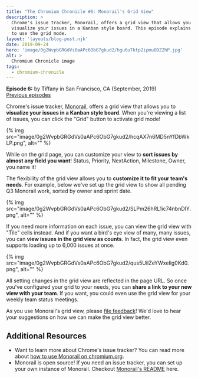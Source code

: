 ```yaml
---
title: "The Chromium Chronicle #6: Monorail's Grid View"
description: >
  Chrome's issue tracker, Monorail, offers a grid view that allows you to
  visualize your issues in a Kanban style board. This episode explains how
  to use the grid mode.
layout: 'layouts/blog-post.njk'
date: 2019-09-24
hero: 'image/0g2WvpbGRGdVs0aAPc6ObG7gkud2/hgu6uTktp2ipmuODZZhP.jpg'
alt: >
  Chromium Chronicle image
tags:
  - chromium-chronicle
---
```


**Episode 6:** by Tiffany in San Francisco, CA (September, 2019)<br>
[Previous episodes](/tags/chromium-chronicle/)

Chrome's issue tracker, [Monorail][monorail-homepage], offers a grid view
that allows you to **visualize your issues in a Kanban style board**.
When you're viewing a list of issues, you can click the "Grid" button to
activate grid mode!

{% img src="image/0g2WvpbGRGdVs0aAPc6ObG7gkud2/hcqAX7n6MD5nYfDbWkLP.png", alt="" %}

While on the grid page, you can customize your view to **sort issues by
almost any field you want**! Status, Priority, NextAction, Milestone,
Owner, you name it!

The flexibility of the grid view allows you to **customize it to fit your
team's needs**. For example, below we've set up the grid view to show all
pending Q3 Monorail work, sorted by owner and sprint date.

{% img src="image/0g2WvpbGRGdVs0aAPc6ObG7gkud2/SLPm26hRL1ic74nbnDlY.png", alt="" %}

If you need more information on each issue, you can view the grid view with
"Tile" cells instead. And if you want a bird's eye view of many, many issues,
you can **view issues in the grid view as counts**. In fact, the grid view even
supports loading up to 6,000 issues at once.

{% img src="image/0g2WvpbGRGdVs0aAPc6ObG7gkud2/qus5UiIZeYWxeIig0Kd0.png", alt="" %}

All setting changes in the grid view are reflected in the page URL. So once
you've configured your grid to your needs, you can **share a link to your new
view with your team**. If you want, you could even use the grid view for your
weekly team status meetings.

As you use Monorail's grid view, please [file feedback][file-feedback]! We'd
love to hear your suggestions on how we can make the grid view better.

## Additional Resources

* Want to learn more about Chrome's issue tracker? You can read more about
[how to use Monorail on chromium.org][monorail-chromium].
* Monorail is open source! If you need an issue tracker, you can set up your
own instance of Monorail. Checkout [Monorail's README][monorail-readme] here.

[monorail-homepage]: https://bugs.chromium.org/hosting
[file-feedback]: https://bugs.chromium.org/p/monorail/issues/entry?labels=UI-Refresh-Feedback,Feature-Grids,Via-Chrome-Chronicle&cc=zhangtiff@chromium.org,jrobbins@chromium.org&summary=Feedback+on+the+new+Monorail+Grid+View&components=UI
[monorail-chromium]: https://www.chromium.org/issue-tracking
[monorail-readme]: https://cs.chromium.org/chromium/infra/appengine/monorail/README.md
